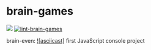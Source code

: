 # brain-games
<a href="https://codeclimate.com/github/codeclimate/codeclimate/maintainability"><img src="https://api.codeclimate.com/v1/badges/a99a88d28ad37a79dbf6/maintainability" /></a>
[![lint-brain-games](https://github.com/monoral01/brain-games/workflows/lint-brain-games/badge.svg)](https://github.com/monoral01/brain-games/actions)

brain-even: [![asciicast]](https://asciinema.org/a/441073)
first JavaScript console project
